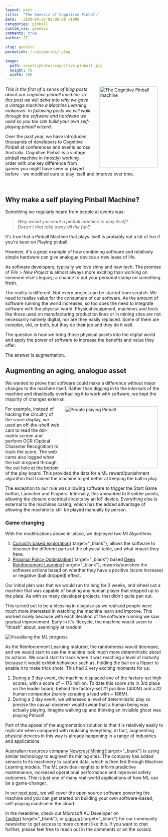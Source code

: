 ```yaml
---
layout: post
title:  "The Genesis of Cognitive Pinball"
date:   2020-04-22 08:00:00 +1000
categories: pinball
custom_css: genesis
comments: true
author: JT

slug: genesis
permalink: /:categories/:slug

image:
  path: assets/photos/cognitive-pinball.jpg
  height: 75
  width: 100
---
```


<!-- TODO: Bump this out into a separate file -->
<style>
     .leadImage {
          width:185px; 
          height:257px; 
     }

     .midImage {
          width:296px;
          height: 197px; 
     }

     .bottomImage {
          /* TODO: Adaptive image sizing here */
          max-width:85%;
          margin-left: auto; 
          margin-right: auto;
     }

     @media only screen and (max-width: 449px) {
          img {
               display: block;
               float: none;
               margin-left: auto;
               margin-right: auto;
          }
          
          .midImage {
               margin-bottom: 20px;
          }
     }

     @media only screen and (min-width: 450px) {
          .leadImage {
               margin-left: 28px; 
               margin-right: 18px; 
               float: right;
          }

          .midImage {
               margin-left: 15px; 
               margin-right: 18px; 
               float:right;
          }
     }
</style>

 <a href="{{site.baseurl}}/assets/photos/cognitive-pinball.jpg" target="_blank">
     <img src="{{site.baseurl}}/assets/photos/cognitive-pinball_sm.jpg"
     alt="The Cognitive Pinball machine" class="leadImage"/>
</a>

*This is the first of a series of blog posts about our cognitive pinball machine. In this post we will delve into why we gave a vintage machine a Machine Learning makeover. In following posts we will walk through the software and hardware we used so you too can build your own self-playing pinball wizard.*
 
 Over the past year, we have introduced thousands of developers to Cognitive Pinball at conferences and events across Australia. Cognitive Pinball is a vintage pinball machine in (mostly) working order with one key difference from games you might have seen or played before - we modified ours to play itself and improve over time. 

<br/>

## Why make a self playing Pinball Machine?

Something we regularly heard from people at events was:

> *Why would you want a pinball machine to play itself?*  
> *Doesn't that take away all the fun?*

It's true that a Pinball Machine that plays itself is probably not a lot of fun if you're keen on Playing pinball.

However, it's a great example of how combining software and relatively simple hardware can give analogue devices a new lease of life.

As software developers, typically we love shiny and new tech. The promise of *File > New Project* is almost always more exciting than working on someone else's legacy; a chance to put your personal stamp on something fresh.

The reality is different. Not every project can be started from scratch. We need to realise value for the consumers of our software. As the amount of software running the world increases, so too does the need to integrate software with the physical world. Physical equipment, machines and tools like those used on manufacturing production lines or in mining sites are not necessarily natively digital, nor are they easily replaced. Some of them are complex, old, or both, but they do their job and they do it well.

The question is how we bring those physical assets into the digital world and apply the power of software to increase the benefits and value they offer.

The answer is augmentation. 

## Augmenting an aging, analogue asset 
We wanted to prove that software could make a difference without major changes to the machine itself. Rather than digging in to the internals of the machine and drastically overhauling it to work with software, we kept the majority of changes external.

<a href="{{site.baseurl}}/assets/photos/pinball-viewing.jpg" target="_blank"><img src="{{site.baseurl}}/assets/photos/pinball-viewing_sm.jpg"
     alt="People playing Pinball"
     class="midImage"/></a>
For example, instead of hacking the circuitry of the score display, we used an off-the-shelf web cam to read the dot-matrix screen and perform OCR (Optical Character Recognition) to track the score. The web cams also logged when the ball dropped through the out hole at the bottom of the play board. This provided the data for a ML reward/punishment algorithm that trained the machine to get better at keeping the ball in play.

The exception to our rule was allowing software to trigger the Start Game button, Launcher and Flippers. Internally, this amounted to 8 solder points, allowing the closure electrical circuits by an IoT device. Everything else is external to the machines casing; which has the added advantage of allowing the machine to still be played manually by person.


### Game changing
With the modifications above in-place, we deployed two Ml Algorithms. 

1. [Curiosity based exploration][curiosity]{:target="_blank"}, allows the software to discover the different parts of the physical table, and what impact they have. 
2. [Proximal Policy Optimization][ppo]{:target="_blank"} based [Deep Reinforcement Learning][deepReinforcement]{:target="_blank"}, rewards/punishes the software actions based on whether they have a positive (score increase) or negative (ball dropped) effect.

Our initial plan was that we would run training for 2 weeks, and wheel out a machine that was capable of beating any human player that stepped up to the plate. As with so many developer projects, that didn't quite pan out. 

This turned out to be a blessing in disguise as we realised people were much more interested in watching the machine learn and improve. This worked nicely because with each iteration of the software running we saw gradual improvement. Early in it's lifecycle, the machine would seem to "thrash" about, seemingly at random. 

<img src="{{site.baseurl}}/assets/photos/ml-view.jpg"
     alt="Visualising the ML progress"
     class="bottomImage" />

As the Reinforcement Learning matured, the randomness would decrease, and we would start to see the machine look much more deterministic about its actions. We could start to track when it was reaching a level of maturity because it would exhibit behaviour such as, holding the ball on a flipper to enable it to make trick shots. This had 2 very exciting moments for us:

1. During a 3 day event, the machine displaced one of the factory-set high scores, with a score of ~ 176 million. To date this score sits in 3rd place on the leader board; behind the factory-set #1 position (400M) and a #2 human competitor (barely scraping a lead with ~ 188M).
2. During a 2 day event, we witnessed a level of deterministic play so precise the casual observer would swear that a human being was actually playing. Imagine walking up and thinking an invisible ghost was playing Pinball!

Part of the appeal of the augmentation solution is that it is relatively easily to replicate when compared with replacing everything. in fact, augmenting physical devices in this way is already happening in a range of industries and applications. 

Australian resources company [Newcrest Mining][newcrest]{:target="_blank"} is using similar technology to augment its mining sites. The company has added sensors to its machinery to capture data, which is then fed through Machine Learning models. The ML provides insights to inform predictive maintenance, increased operational performance and improved safety outcomes.  This is just one of many real-world applications of how ML can be a game-changer.
   
In our [next post][nextPost], we will cover the open source software powering the machine and you can get started on building your own software-based, self-playing machine in the cloud.

In the meantime, check out Microsoft AU Developer on [Twitter][msDevTwitter]{:target="_blank"}, or [sign up][newsletter]{:target="_blank"} for our community newsletter to get access to more content like this. If you want to chat further, please feel free to reach out in the comments or on the socialz.

<!-- Links -->
[newcrest]: https://www.youtube.com/watch?v=uVn0133ynBU "Newcrest Mining Azure Case Study"

[curiosity]: https://blogs.unity3d.com/2018/06/26/solving-sparse-reward-tasks-with-curiosity/ "Curiosity based exploration"
[ppo]: https://openai.com/blog/openai-baselines-ppo/ "Proximal Policy Optimization"
[deepReinforcement]: https://en.wikipedia.org/wiki/Deep_reinforcement_learning "Deep Reinforcement Learning"

[msDevTwitter]: https://twitter.com/MicrosoftAUDev  "MS Dev Twitter"
[newsletter]: https://azure.microsoft.com/en-au/resources/join-the-azure-developer-community/?ocid=AID2423470 "Microsoft.Source Community newsletter"

[nextPost]: https://aussieazuredevs.github.io/blog/pinball/inside-the-brain "Inside the Brain"
